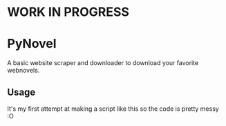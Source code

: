 # WORK IN PROGRESS

# PyNovel

A basic website scraper and downloader to download your favorite webnovels.

## Usage

It's my first attempt at making a script like this so the code is pretty messy :O
